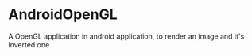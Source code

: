 # AndroidOpenGL
A OpenGL application in android application, to render an image and it's inverted one
